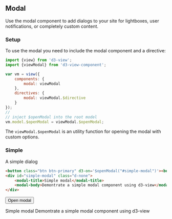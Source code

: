 ## Modal

Use the modal component to add dialogs to your site for lightboxes, user notifications, or completely custom content.

### Setup

To use the modal you need to include the modal component and a directive:
```javascript
import {view} from 'd3-view';
import {viewModal} from 'd3-view-component';

var vm = view({
    components: {
        modal: viewModal
    },
    directives: {
        modal: viewModal.$directive
    }
});
//
// inject $openModal into the root model
vm.model.$openModal = viewModal.$openModal;
```

The ``viewModal.$openModal`` is an utility function for opening the modal with
custom options.

### Simple

A simple dialog
```html
<button class="btn btn-primary" d3-on='$openModal("#simple-modal")'><button>
<div id="simple-modal" class="d-none">
    <modal-title>Simple modal</modal-title>
    <modal-body>Demontrate a simple modal component using d3-view</modal-body>
</div>
```
<button class="btn btn-primary" d3-on="$openModal('#simple-modal')">Open modal</button>
<br>
<div id="simple-modal" class="d-none">
    <modal-title>Simple modal</modal-title>
    <modal-body>Demontrate a simple modal component using d3-view</modal-body>
</div>
